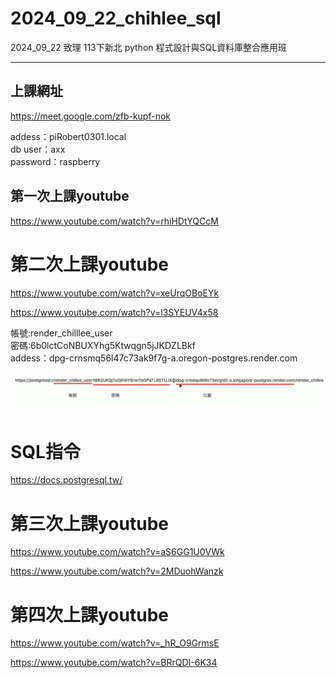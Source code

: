 # __2024_09_22_chihlee_sql__
2024_09_22 致理 113下新北 python 程式設計與SQL資料庫整合應用班

---

## 上課網址
https://meet.google.com/zfb-kupf-nok

addess：piRobert0301.local  
db user：axx  
password：raspberry  


## 第一次上課youtube
https://www.youtube.com/watch?v=rhiHDtYQCcM

# 第二次上課youtube
https://www.youtube.com/watch?v=xeUrqOBoEYk

https://www.youtube.com/watch?v=l3SYEUV4x58

帳號:render_chilllee_user  
密碼:6b0lctCoNBUXYhg5Ktwqgn5jJKDZLBkf  
addess：dpg-crnsmq56l47c73ak9f7g-a.oregon-postgres.render.com  

![alt text](image-1.png)

# SQL指令
https://docs.postgresql.tw/

# 第三次上課youtube

https://www.youtube.com/watch?v=aS6GG1U0VWk

https://www.youtube.com/watch?v=2MDuohWanzk

# 第四次上課youtube

https://www.youtube.com/watch?v=_hR_O9GrmsE

https://www.youtube.com/watch?v=BRrQDI-6K34